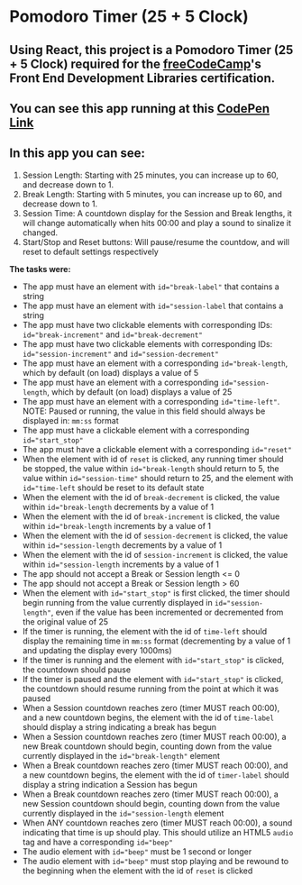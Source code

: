 # Pomodoro Timer (25 + 5 Clock)

## Using React, this project is a Pomodoro Timer (25 + 5 Clock) required for the [freeCodeCamp](https://www.freecodecamp.org)'s Front End Development Libraries certification.

## You can see this app running at this [CodePen Link](https://codepen.io/mowchicy-the-decoder/details/zYyYeBb)

## In this app you can see:
1. Session Length: Starting with 25 minutes, you can increase up to 60, and decrease down to 1.
2. Break Length: Starting with 5 minutes, you can increase up to 60, and decrease down to 1.
3. Session Time: A countdown display for the Session and Break lengths, it will change automatically when hits 00:00 and play a sound to sinalize it changed.
4. Start/Stop and Reset buttons: Will pause/resume the countdow, and will reset to default settings respectively

**The tasks were:**
- The app must have an element with `id="break-label"` that contains a string
- The app must have an element with `id="session-label` that contains a string
- The app must have two clickable elements with corresponding IDs: `id="break-increment"` and `id="break-decrement"`
- The app must have two clickable elements with corresponding IDs: `id="session-increment"` and `id="session-decrement"`
- The app must have an element with a corresponding `id="break-length`, which by default (on load) displays a value of 5
- The app must have an element with a corresponding `id="session-length`, which by default (on load) displays a value of 25
- The app must have an element with a corresponding `id="time-left"`. NOTE: Paused or running, the value in this field should always be displayed in: `mm:ss` format
- The app must have a clickable element with a corresponding `id="start_stop"`
- The app must have a clickable element with a corresponding `id="reset"`
- When the element with id of `reset` is clicked, any running timer should be stopped, the value within `id="break-length` should return to 5, the value within `id="session-time"` should return to 25, and the element with `id="time-left` should be reset to its default state
- When the element with the id of `break-decrement` is clicked, the value within `id="break-length` decrements by a value of 1
- When the element with the id of `break-increment` is clicked, the value within `id="break-length` increments by a value of 1
- When the element with the id of `session-decrement` is clicked, the value within `id="session-length` decrements by a value of 1
- When the element with the id of `session-increment` is clicked, the value within `id="session-length` increments by a value of 1
- The app should not accept a Break or Session length <= 0
- The app should not accept a Break or Session length > 60
- When the element with `id="start_stop"` is first clicked, the timer should begin running from the value currently displayed in `id="session-length"`, even if the value has been incremented or decremented from the original value of 25
- If the timer is running, the element with the id of `time-left` should display the remaining time in `mm:ss` format (decrementing by a value of 1 and updating the display every 1000ms)
- If the timer is running and the element with `id="start_stop"` is clicked, the countdown should pause
- If the timer is paused and the element with `id="start_stop"` is clicked, the countdown should resume running from the point at which it was paused
- When a Session countdown reaches zero (timer MUST reach 00:00), and a new countdown begins, the element with the id of `time-label` should display a string indicating a break has begun
- When a Session countdown reaches zero (timer MUST reach 00:00), a new Break countdown should begin, counting down from the value currently displayed in the `id="break-length"` element
- When a Break countdown reaches zero (timer MUST reach 00:00), and a new countdown begins, the element with the id of `timer-label` should display a string indication a Session has begun
- When a Break countdown reaches zero (timer MUST reach 00:00), a new Session countdown should begin, counting down from the value currently displayed in the `id="session-length` element
- When ANY countdown reaches zero (timer MUST reach 00:00), a sound indicating that time is up should play. This should utilize an HTML5 `audio` tag and have a corresponding `id="beep"`
- The audio element with `id="beep"` must be 1 second or longer
- The audio element with `id="beep"` must stop playing and be rewound to the beginning when the element with the id of `reset` is clicked
